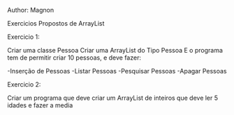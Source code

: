 Author: Magnon

Exercicios Propostos de ArrayList

Exercicio 1:


Criar uma classe Pessoa
Criar uma ArrayList do Tipo Pessoa
E o programa tem de permitir criar 10 pessoas, e deve fazer:

  -Inserção de Pessoas
  -Listar Pessoas
  -Pesquisar Pessoas
  -Apagar Pessoas
  

Exercicio 2:

Criar um programa que deve criar um ArrayList de inteiros que deve ler 5 idades
e fazer a media
